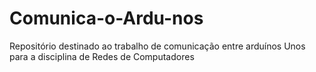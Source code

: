 # Comunica-o-Ardu-nos
Repositório destinado ao trabalho de comunicação entre arduínos Unos para a disciplina de Redes de Computadores

